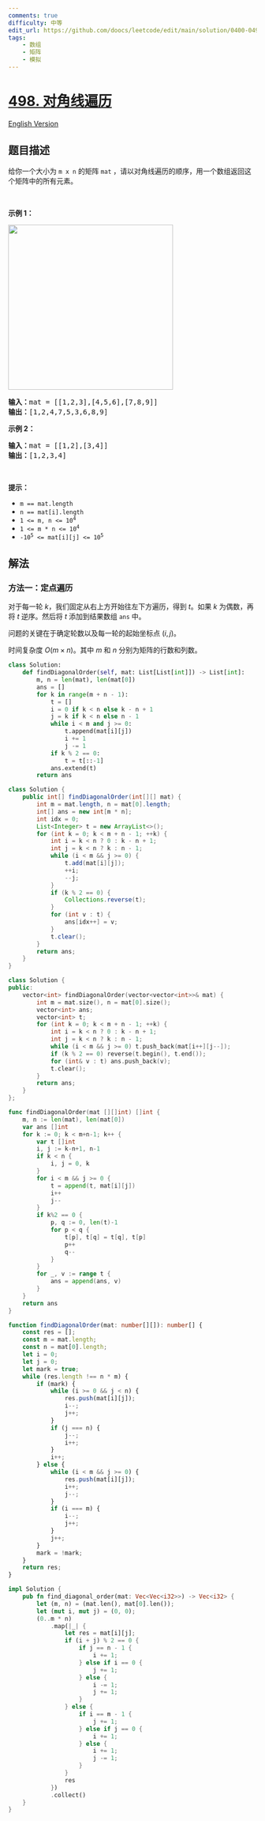 ```yaml
---
comments: true
difficulty: 中等
edit_url: https://github.com/doocs/leetcode/edit/main/solution/0400-0499/0498.Diagonal%20Traverse/README.md
tags:
    - 数组
    - 矩阵
    - 模拟
---
```


<!-- problem:start -->

# [498. 对角线遍历](https://leetcode.cn/problems/diagonal-traverse)

[English Version](/solution/0400-0499/0498.Diagonal%20Traverse/README_EN.md)

## 题目描述

<!-- description:start -->

<p>给你一个大小为 <code>m x n</code> 的矩阵 <code>mat</code> ，请以对角线遍历的顺序，用一个数组返回这个矩阵中的所有元素。</p>

<p>&nbsp;</p>

<p><strong>示例 1：</strong></p>
<img alt="" src="https://fastly.jsdelivr.net/gh/doocs/leetcode@main/solution/0400-0499/0498.Diagonal%20Traverse/images/diag1-grid.jpg" style="width: 334px; height: 334px;" />
<pre>
<strong>输入：</strong>mat = [[1,2,3],[4,5,6],[7,8,9]]
<strong>输出：</strong>[1,2,4,7,5,3,6,8,9]
</pre>

<p><strong>示例 2：</strong></p>

<pre>
<strong>输入：</strong>mat = [[1,2],[3,4]]
<strong>输出：</strong>[1,2,3,4]
</pre>

<p>&nbsp;</p>

<p><strong>提示：</strong></p>

<ul>
	<li><code>m == mat.length</code></li>
	<li><code>n == mat[i].length</code></li>
	<li><code>1 &lt;= m, n &lt;= 10<sup>4</sup></code></li>
	<li><code>1 &lt;= m * n &lt;= 10<sup>4</sup></code></li>
	<li><code>-10<sup>5</sup> &lt;= mat[i][j] &lt;= 10<sup>5</sup></code></li>
</ul>

<!-- description:end -->

## 解法

<!-- solution:start -->

### 方法一：定点遍历

对于每一轮 $k$，我们固定从右上方开始往左下方遍历，得到 $t$。如果 $k$ 为偶数，再将 $t$ 逆序。然后将 $t$ 添加到结果数组 `ans` 中。

问题的关键在于确定轮数以及每一轮的起始坐标点 $(i,j)$。

时间复杂度 $O(m\times n)$。其中 $m$ 和 $n$ 分别为矩阵的行数和列数。

<!-- tabs:start -->

```python
class Solution:
    def findDiagonalOrder(self, mat: List[List[int]]) -> List[int]:
        m, n = len(mat), len(mat[0])
        ans = []
        for k in range(m + n - 1):
            t = []
            i = 0 if k < n else k - n + 1
            j = k if k < n else n - 1
            while i < m and j >= 0:
                t.append(mat[i][j])
                i += 1
                j -= 1
            if k % 2 == 0:
                t = t[::-1]
            ans.extend(t)
        return ans
```

```java
class Solution {
    public int[] findDiagonalOrder(int[][] mat) {
        int m = mat.length, n = mat[0].length;
        int[] ans = new int[m * n];
        int idx = 0;
        List<Integer> t = new ArrayList<>();
        for (int k = 0; k < m + n - 1; ++k) {
            int i = k < n ? 0 : k - n + 1;
            int j = k < n ? k : n - 1;
            while (i < m && j >= 0) {
                t.add(mat[i][j]);
                ++i;
                --j;
            }
            if (k % 2 == 0) {
                Collections.reverse(t);
            }
            for (int v : t) {
                ans[idx++] = v;
            }
            t.clear();
        }
        return ans;
    }
}
```

```cpp
class Solution {
public:
    vector<int> findDiagonalOrder(vector<vector<int>>& mat) {
        int m = mat.size(), n = mat[0].size();
        vector<int> ans;
        vector<int> t;
        for (int k = 0; k < m + n - 1; ++k) {
            int i = k < n ? 0 : k - n + 1;
            int j = k < n ? k : n - 1;
            while (i < m && j >= 0) t.push_back(mat[i++][j--]);
            if (k % 2 == 0) reverse(t.begin(), t.end());
            for (int& v : t) ans.push_back(v);
            t.clear();
        }
        return ans;
    }
};
```

```go
func findDiagonalOrder(mat [][]int) []int {
	m, n := len(mat), len(mat[0])
	var ans []int
	for k := 0; k < m+n-1; k++ {
		var t []int
		i, j := k-n+1, n-1
		if k < n {
			i, j = 0, k
		}
		for i < m && j >= 0 {
			t = append(t, mat[i][j])
			i++
			j--
		}
		if k%2 == 0 {
			p, q := 0, len(t)-1
			for p < q {
				t[p], t[q] = t[q], t[p]
				p++
				q--
			}
		}
		for _, v := range t {
			ans = append(ans, v)
		}
	}
	return ans
}
```

```ts
function findDiagonalOrder(mat: number[][]): number[] {
    const res = [];
    const m = mat.length;
    const n = mat[0].length;
    let i = 0;
    let j = 0;
    let mark = true;
    while (res.length !== n * m) {
        if (mark) {
            while (i >= 0 && j < n) {
                res.push(mat[i][j]);
                i--;
                j++;
            }
            if (j === n) {
                j--;
                i++;
            }
            i++;
        } else {
            while (i < m && j >= 0) {
                res.push(mat[i][j]);
                i++;
                j--;
            }
            if (i === m) {
                i--;
                j++;
            }
            j++;
        }
        mark = !mark;
    }
    return res;
}
```

```rust
impl Solution {
    pub fn find_diagonal_order(mat: Vec<Vec<i32>>) -> Vec<i32> {
        let (m, n) = (mat.len(), mat[0].len());
        let (mut i, mut j) = (0, 0);
        (0..m * n)
            .map(|_| {
                let res = mat[i][j];
                if (i + j) % 2 == 0 {
                    if j == n - 1 {
                        i += 1;
                    } else if i == 0 {
                        j += 1;
                    } else {
                        i -= 1;
                        j += 1;
                    }
                } else {
                    if i == m - 1 {
                        j += 1;
                    } else if j == 0 {
                        i += 1;
                    } else {
                        i += 1;
                        j -= 1;
                    }
                }
                res
            })
            .collect()
    }
}
```

<!-- tabs:end -->

<!-- solution:end -->

<!-- problem:end -->
